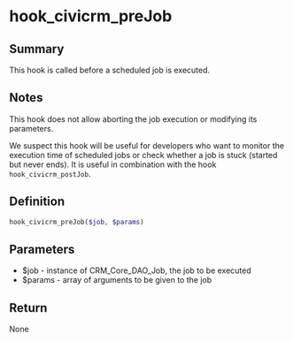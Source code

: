 # hook_civicrm_preJob

## Summary

This hook is called before a scheduled job is executed.

## Notes

This hook does not allow aborting the job execution or modifying its parameters.

We suspect this hook will be useful for developers who want to monitor the execution time of scheduled jobs or check whether a job is stuck (started but never ends). It is useful in combination with the hook `hook_civicrm_postJob`.

## Definition

```php
hook_civicrm_preJob($job, $params) 
```

## Parameters

 - $job - instance of CRM_Core_DAO_Job, the job to be executed
 - $params - array of arguments to be given to the job

## Return
None
